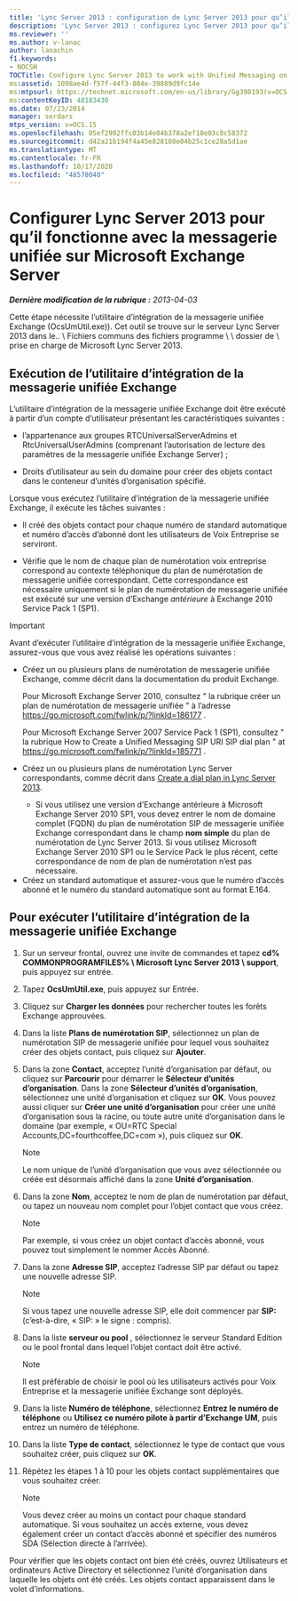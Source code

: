 ```yaml
---
title: 'Lync Server 2013 : configuration de Lync Server 2013 pour qu’il fonctionne avec la messagerie unifiée sur Microsoft Exchange Server'
description: 'Lync Server 2013 : configurez Lync Server 2013 pour qu’il fonctionne avec la messagerie unifiée sur Microsoft Exchange Server.'
ms.reviewer: ''
ms.author: v-lanac
author: lanachin
f1.keywords:
- NOCSH
TOCTitle: Configure Lync Server 2013 to work with Unified Messaging on Microsoft Exchange Server
ms:assetid: 1098ae4d-f57f-44f3-804e-39889d9fc14e
ms:mtpsurl: https://technet.microsoft.com/en-us/library/Gg398193(v=OCS.15)
ms:contentKeyID: 48183430
ms.date: 07/23/2014
manager: serdars
mtps_version: v=OCS.15
ms.openlocfilehash: 05ef2902ffc03b14e04b378a2ef18e03c8c58372
ms.sourcegitcommit: d42a21b194f4a45e828188e04b25c1ce28a5d1ae
ms.translationtype: MT
ms.contentlocale: fr-FR
ms.lasthandoff: 10/17/2020
ms.locfileid: "48578040"
---
```

# <a name="configure-lync-server-2013-to-work-with-unified-messaging-on-microsoft-exchange-server"></a>Configurer Lync Server 2013 pour qu’il fonctionne avec la messagerie unifiée sur Microsoft Exchange Server

<div data-xmlns="http://www.w3.org/1999/xhtml">

<div class="topic" data-xmlns="http://www.w3.org/1999/xhtml" data-msxsl="urn:schemas-microsoft-com:xslt" data-cs="https://msdn.microsoft.com/">

<div data-asp="https://msdn2.microsoft.com/asp">



</div>

<div id="mainSection">

<div id="mainBody">

_**Dernière modification de la rubrique :** 2013-04-03_

Cette étape nécessite l’utilitaire d’intégration de la messagerie unifiée Exchange (OcsUmUtil.exe)). Cet outil se trouve sur le serveur Lync Server 2013 dans le.. \\ Fichiers communs des fichiers programme \\ \\ dossier de \\ prise en charge de Microsoft Lync Server 2013.

<div>

## <a name="running-the-exchange-um-integration-utility"></a>Exécution de l’utilitaire d’intégration de la messagerie unifiée Exchange

L’utilitaire d’intégration de la messagerie unifiée Exchange doit être exécuté à partir d’un compte d’utilisateur présentant les caractéristiques suivantes :

  - l’appartenance aux groupes RTCUniversalServerAdmins et RtcUniversalUserAdmins (comprenant l’autorisation de lecture des paramètres de la messagerie unifiée Exchange Server) ;

  - Droits d’utilisateur au sein du domaine pour créer des objets contact dans le conteneur d’unités d’organisation spécifié.

Lorsque vous exécutez l’utilitaire d’intégration de la messagerie unifiée Exchange, il exécute les tâches suivantes :

  - Il créé des objets contact pour chaque numéro de standard automatique et numéro d’accès d’abonné dont les utilisateurs de Voix Entreprise se serviront.

  - Vérifie que le nom de chaque plan de numérotation voix entreprise correspond au contexte téléphonique du plan de numérotation de messagerie unifiée correspondant. Cette correspondance est nécessaire uniquement si le plan de numérotation de messagerie unifiée est exécuté sur une version d’Exchange *antérieure* à Exchange 2010 Service Pack 1 (SP1).

> [!IMPORTANT]
> Avant d’exécuter l’utilitaire d’intégration de la messagerie unifiée Exchange, assurez-vous que vous avez réalisé les opérations suivantes :
> <ul>
> <li><p>Créez un ou plusieurs plans de numérotation de messagerie unifiée Exchange, comme décrit dans la documentation du produit Exchange.</p>
> <p>Pour Microsoft Exchange Server 2010, consultez &quot; la rubrique créer un plan de numérotation de messagerie unifiée &quot; à l’adresse <a href="https://go.microsoft.com/fwlink/p/?linkid=186177">https://go.microsoft.com/fwlink/p/?linkId=186177</a> .</p>
> <p>Pour Microsoft Exchange Server 2007 Service Pack 1 (SP1), consultez &quot; la rubrique How to Create a Unified Messaging SIP URI SIP dial plan &quot; at <a href="https://go.microsoft.com/fwlink/p/?linkid=185771">https://go.microsoft.com/fwlink/p/?linkId=185771</a> .</p></li>
> <li><p>Créez un ou plusieurs plans de numérotation Lync Server correspondants, comme décrit dans <a href="lync-server-2013-create-a-dial-plan.md">Create a dial plan in Lync Server 2013</a>.</p></li>
> <ul><li>Si vous utilisez une version d’Exchange antérieure à Microsoft Exchange Server 2010 SP1, vous devez entrer le nom de domaine complet (FQDN) du plan de numérotation SIP de messagerie unifiée Exchange correspondant dans le champ <STRONG>nom simple</STRONG> du plan de numérotation de Lync Server 2013. Si vous utilisez Microsoft Exchange Server 2010 SP1 ou le Service Pack le plus récent, cette correspondance de nom de plan de numérotation n’est pas nécessaire.</li></ul>
> <li>Créez un standard automatique et assurez-vous que le numéro d’accès abonné et le numéro du standard automatique sont au format E.164.</li></ul>


<div>

## <a name="to-run-the-exchange-um-integration-utility"></a>Pour exécuter l’utilitaire d’intégration de la messagerie unifiée Exchange

1.  Sur un serveur frontal, ouvrez une invite de commandes et tapez **cd% COMMONPROGRAMFILES% \\ Microsoft Lync Server 2013 \\ support**, puis appuyez sur entrée.

2.  Tapez **OcsUmUtil.exe**, puis appuyez sur Entrée.

3.  Cliquez sur **Charger les données** pour rechercher toutes les forêts Exchange approuvées.

4.  Dans la liste **Plans de numérotation SIP**, sélectionnez un plan de numérotation SIP de messagerie unifiée pour lequel vous souhaitez créer des objets contact, puis cliquez sur **Ajouter**.

5.  Dans la zone **Contact**, acceptez l’unité d’organisation par défaut, ou cliquez sur **Parcourir** pour démarrer le **Sélecteur d’unités d’organisation**. Dans la zone **Sélecteur d’unités d’organisation**, sélectionnez une unité d’organisation et cliquez sur **OK**. Vous pouvez aussi cliquer sur **Créer une unité d’organisation** pour créer une unité d’organisation sous la racine, ou toute autre unité d’organisation dans le domaine (par exemple, « OU=RTC Special Accounts,DC=fourthcoffee,DC=com »), puis cliquez sur **OK**.
    
    <div>
    

    > [!NOTE]  
    > Le nom unique de l’unité d’organisation que vous avez sélectionnée ou créée est désormais affiché dans la zone <STRONG>Unité d’organisation</STRONG>.

    
    </div>

6.  Dans la zone **Nom**, acceptez le nom de plan de numérotation par défaut, ou tapez un nouveau nom complet pour l’objet contact que vous créez.
    
    <div>
    

    > [!NOTE]  
    > Par exemple, si vous créez un objet contact d’accès abonné, vous pouvez tout simplement le nommer Accès Abonné.

    
    </div>

7.  Dans la zone **Adresse SIP**, acceptez l’adresse SIP par défaut ou tapez une nouvelle adresse SIP.
    
    <div>
    

    > [!NOTE]  
    > Si vous tapez une nouvelle adresse SIP, elle doit commencer par <STRONG>SIP:</STRONG> (c’est-à-dire, « SIP: » le signe : compris).

    
    </div>

8.  Dans la liste **serveur ou pool** , sélectionnez le serveur Standard Edition ou le pool frontal dans lequel l’objet contact doit être activé.
    
    <div>
    

    > [!NOTE]  
    > Il est préférable de choisir le pool où les utilisateurs activés pour Voix Entreprise et la messagerie unifiée Exchange sont déployés.

    
    </div>

9.  Dans la liste **Numéro de téléphone**, sélectionnez **Entrez le numéro de téléphone** ou **Utilisez ce numéro pilote à partir d’Exchange UM**, puis entrez un numéro de téléphone.

10. Dans la liste **Type de contact**, sélectionnez le type de contact que vous souhaitez créer, puis cliquez sur **OK**.

11. Répétez les étapes 1 à 10 pour les objets contact supplémentaires que vous souhaitez créer.
    
    <div>
    

    > [!NOTE]  
    > Vous devez créer au moins un contact pour chaque standard automatique. Si vous souhaitez un accès externe, vous devez également créer un contact d’accès abonné et spécifier des numéros SDA (Sélection directe à l’arrivée).

    
    </div>

</div>

Pour vérifier que les objets contact ont bien été créés, ouvrez Utilisateurs et ordinateurs Active Directory et sélectionnez l’unité d’organisation dans laquelle les objets ont été créés. Les objets contact apparaissent dans le volet d’informations.

</div>

</div>

<span> </span>

</div>

</div>

</div>

